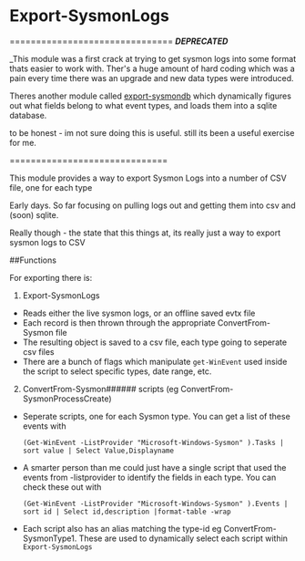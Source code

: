 # Export-SysmonLogs
===============================
_**DEPRECATED**_

_This module was a first crack at trying to get sysmon logs into some format thats easier to work with. Ther's a huge amount of hard coding which was a pain every time there was an upgrade and new data types were introduced.

Theres another module called [export-sysmondb](https://github.com/davebremer/Export-SysmonDB) which dynamically figures out what fields belong to what event types, and loads them into a sqlite database.

to be honest - im not sure doing this is useful. still its been a useful exercise for me.

==============================


This module provides a way to export Sysmon Logs into a number of CSV file, one for each type

Early days. So far focusing on pulling logs out and getting them into csv and (soon) sqlite.

Really though - the state that this things at, its really just a way to export sysmon logs to CSV

##Functions

For exporting there is:

1. Export-SysmonLogs
  * Reads either the live sysmon logs, or an offline saved evtx file
  * Each record is then thrown through the appropriate ConvertFrom-Sysmon file
  * The resulting object is saved to a csv file, each type going to seperate csv files
  * There are a bunch of flags which manipulate `get-WinEvent` used inside the script to select specific types, date range, etc.
  
2. ConvertFrom-Sysmon###### scripts (eg ConvertFrom-SysmonProcessCreate)
  * Seperate scripts, one for each Sysmon type. You can get a list of these events with
     
     `(Get-WinEvent -ListProvider "Microsoft-Windows-Sysmon" ).Tasks | sort value | Select Value,Displayname`
   * A smarter person than me could just have a single script that used the events from -listprovider to identify the fields in each type. You can check these out with
   
     `(Get-WinEvent -ListProvider "Microsoft-Windows-Sysmon" ).Events | sort id | Select id,description |format-table -wrap`
   * Each script also has an alias matching the type-id eg ConvertFrom-SysmonType1. These are used to dynamically select each script within `Export-SysmonLogs`
